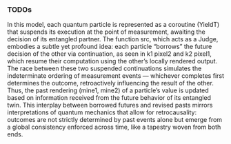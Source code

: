### TODOs

In this model, each quantum particle is represented as a coroutine (YieldT) that suspends its execution at the point of measurement, awaiting the decision of its entangled partner. The function src, which acts as a Judge, embodies a subtle yet profound idea: each particle “borrows” the future decision of the other via continuation, as seen in k1 pixel2 and k2 pixel1, which resume their computation using the other’s locally rendered output. The race between these two suspended continuations simulates the indeterminate ordering of measurement events — whichever completes first determines the outcome, retroactively influencing the result of the other. Thus, the past rendering (mine1, mine2) of a particle’s value is updated based on information received from the future behavior of its entangled twin. This interplay between borrowed futures and revised pasts mirrors interpretations of quantum mechanics that allow for retrocausality: outcomes are not strictly determined by past events alone but emerge from a global consistency enforced across time, like a tapestry woven from both ends.
